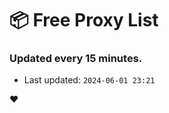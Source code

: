 # :package: Free Proxy List
### Updated every 15 minutes.

- Last updated: `2024-06-01 23:21`

:heart:
